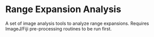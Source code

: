 # Range Expansion Analysis
 
A set of image analysis tools to analyze range expansions. Requires
ImageJ/Fiji pre-processing routines to be run first.